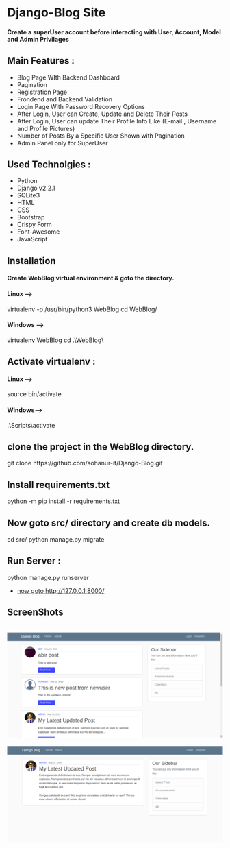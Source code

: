 # Django-Blog Site 
<h4>
Create a superUser account before interacting with User, Account, Model and Admin Privilages
</h4>
<h2>
Main Features :
</h2>
<ul>
<li>Blog Page WIth Backend Dashboard</li>
<li>Pagination</li>
<li>Registration Page</li>
<li>Frondend and Backend Validation</li>
<li>Login Page With Password Recovery Options </li>
<li>After Login, User can Create, Update and Delete Their Posts</li>
<li>After Login, User can update Their Profile Info Like (E-mail , Username and Profile Pictures) </li>
<li>Number of Posts By a Specific User Shown with Pagination </li>
<li>Admin Panel only for SuperUser</li>
</ul>

<h2>
Used Technolgies :
</h2>
<ul>
<li>Python</li>
<li>Django v2.2.1</li>
<li>SQLite3</li>
<li>HTML</li>
<li>CSS</li>
<li>Bootstrap</li>
<li>Crispy Form</li>
<li>Font-Awesome</li>
<li>JavaScript</li>
</ul>

<h2>Installation</h2>
<h4>Create WebBlog virtual environment & goto the directory.
</h4>

<h4>
Linux -->
</h4>
<div>
virtualenv -p /usr/bin/python3 WebBlog
cd WebBlog/
</div>



<h4>
Windows -->
</h4>
<div>
virtualenv WebBlog
cd .\WebBlog\
</div>


<h2>Activate virtualenv :</h2>
<h4>Linux -->
</h4>
<div>
source bin/activate
</div>


<h4>Windows--></h4>
<div>
.\Scripts\activate
</div>

<h2>
clone the project in the WebBlog directory.
</h2>

<div>
git clone https://github.com/sohanur-it/Django-Blog.git
</div>

<h2>Install requirements.txt
</h2>
<div>
python -m pip install -r requirements.txt
</div>
<h2>
Now goto src/ directory and create db models.
</h2>


<div>
cd src/
python manage.py migrate
</div>

<h2>Run Server :</h2>
<div>
python manage.py runserver
</div>
<a href="http://127.0.0.1:8000/"><ul><li>now goto http://127.0.0.1:8000/</li></ul> </a>

<h2>ScreenShots</h2>
<br>
<img src="https://github.com/sohanur-it/Django-Blog/blob/master/src/screenshot/home.png"><br>

<br>
<img src="https://github.com/sohanur-it/Django-Blog/blob/master/src/screenshot/detail_view.png"><br>

